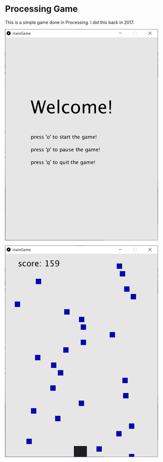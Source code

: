 # Processing Game
This is a simple game done in Processing. I did this back in 2017.

![Menu](/readmeimages/1.png)


![Game](/readmeimages/2.png)
